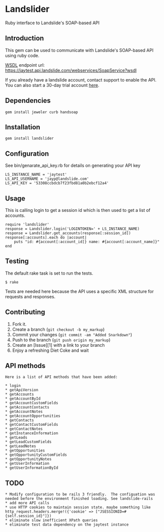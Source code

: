Landslider
==========

Ruby interface to Landslide's SOAP-based API

Introduction
------------

This gem can be used to communicate with Landslide's SOAP-based API using ruby code.
	
[WSDL](https://jaytest.api.landslide.com/webservices/SoapService?wsdl) endpoint url: https://jaytest.api.landslide.com/webservices/SoapService?wsdl

If you already have a landslide account, contact support to enable the API.  You can also start a 30-day trial account [here](http://www.landslide.com/~jayp/en/trial).

Dependencies
------------

	gem install jeweler curb handsoap

Installation
------------

	gem install landslider

Configuration
-------------

See bin/genarate_api_key.rb for details on generating your API key
	
	LS_INSTANCE_NAME = 'jaytest'
	LS_API_USERNAME = 'jayp@landslide.com'
	LS_API_KEY = '53308ccbdcb7f23fbd81a0b2ebcf12a4'

Usage
-----

This is calling login to get a session id which is then used to get a list of accounts.
		
	require 'landslider'
	response = Landslider.login('LOGINTOKEN=' + LS_INSTANCE_NAME)
	response = Landslider.get_accounts(response[:session_id])
	response[:accounts].each do |account| 
		puts "id: #{account[:account_id]} name: #{account[:account_name]}"
	end




Testing
-------

The default rake task is set to run the tests.
	
	$ rake
	
Tests are needed here because the API uses a specific XML structure for requests and responses.
	

Contributing
------------

1. Fork it.
2. Create a branch (`git checkout -b my_markup`)
3. Commit your changes (`git commit -am "Added Snarkdown"`)
4. Push to the branch (`git push origin my_markup`)
5. Create an [Issue][1] with a link to your branch
6. Enjoy a refreshing Diet Coke and wait
	
API methods
-----------

	Here is a list of API methods that have been added:

	* login
	* getApiVersion
	* getAccounts
	* getAccountById
	* getAccountCustomFields
	* getAccountContacts
	* getAccountNotes
	* getAccountOpportunities
	* getContacts
	* getContactCustomFields
	* getContactNotes
	* getInstanceInformation
	* getLeads
	* getLeadCustomFields
	* getLeadNotes
	* getOpportunities
	* getOpportunityCustomFields
	* getOpportunityNotes
	* getUserInformation
	* getUserInformationById

TODO
----
	* Modify configuration to be rails 3 friendly.  The configuation was needed before the environment finished loading. See landslide-rails
	* add more API calls
	* use HTTP cookies to maintain session state. maybe something like http_request.headers.merge!({'cookie' => ["JSESSIONID=#{self.session_id}"]})
	* eliminate slow inefficient XPath queries
	* eliminate test data dependency on the jaytest instance
